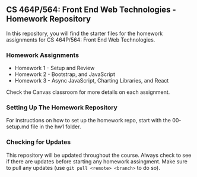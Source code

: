 ## CS 464P/564: Front End Web Technologies - Homework Repository

In this repository, you will find the starter files for the homework assignments for CS 464P/564: Front End Web Technologies.

### Homework Assignments

- Homework 1 - Setup and Review
- Homework 2 - Bootstrap, and JavaScript
- Homework 3 - Async JavaScript, Charting Libraries, and React

Check the Canvas classroom for more details on each assignment.

### Setting Up The Homework Repository

For instructions on how to set up the homework repo, start with the 00-setup.md file in the hw1 folder.

### Checking for Updates

This repository will be updated throughout the course. Always check to see if there are updates before starting any homework assingment. Make sure to pull any updates (use `git pull <remote> <branch>` to do so).
